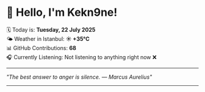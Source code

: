# 👋 Hello, I'm Kekn9ne!

🗓️ Today is: **Tuesday, 22 July 2025**  
🌤️ Weather in Istanbul: **☀️   +35°C**  
📊 GitHub Contributions: **68**  
🎧 Currently Listening: Not listening to anything right now ❌

---

_"The best answer to anger is silence. — *Marcus Aurelius*"_

---
